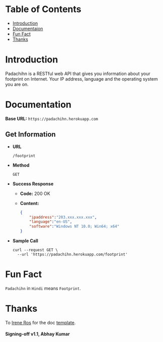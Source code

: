 # Table of Contents

* [Introduction](#introduction)
* [Documentaion](#documentation)
* [Fun Fact](#fun-fact)
* [Thanks](#thanks)

# Introduction

Padachihn is a RESTful web API that gives you information about your footprint on Internet. Your IP address, language and the operating system you are on.

# Documentation

__Base URL:__ `https://padachihn.herokuapp.com`

## Get Information

* __URL__

    `/footprint`

* __Method__

    `GET`

* __Success Response__

    * __Code:__ 200 OK

    * __Content:__

        ```json
        {
            "ipaddress":"203.xxx.xxx.xxx",
            "language":"en-US",
            "software":"Windows NT 10.0; Win64; x64"
        }
        ```

* __Sample Call__

    ```
    curl --request GET \
      --url 'https://padachihn.herokuapp.com/footprint'
    ```

# Fun Fact

`Padachihn` in `Hindi` means `Footprint`.

# Thanks

To [Irene Ros](https://github.com/iros) for the doc [template](https://gist.github.com/iros/3426278).

#### Signing-off v1.1, Abhay Kumar